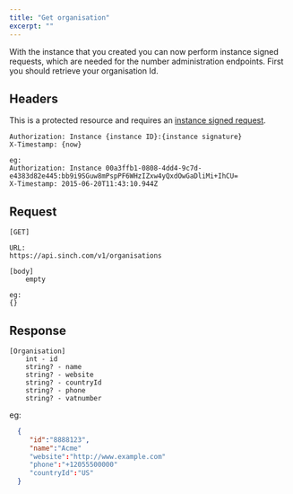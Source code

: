 ```yaml
---
title: "Get organisation"
excerpt: ""
---
```

With the instance that you created you can now perform instance signed requests, which are needed for the number administration endpoints. First you should retrieve your organisation Id.

## Headers

This is a protected resource and requires an [instance signed request](doc:authorization#section-instance-signed-request).

    Authorization: Instance {instance ID}:{instance signature}
    X-Timestamp: {now}
    
    eg:
    Authorization: Instance 00a3ffb1-0808-4dd4-9c7d-e4383d82e445:bb9i9SGuw8mPspPF6WHzIZxw4yQxdOwGaDliMi+IhCU=
    X-Timestamp: 2015-06-20T11:43:10.944Z

## Request

    [GET]
    
    URL:
    https://api.sinch.com/v1/organisations

    [body]
        empty
    
    eg:
    {}

## Response

    [Organisation]
        int - id
        string? - name
        string? - website
        string? - countryId
        string? - phone
        string? - vatnumber
    
eg:

```json
  {
     "id":"8888123",
     "name":"Acme"
     "website":"http://www.example.com"
     "phone":"+12055500000"
     "countryId":"US"
  }
```
